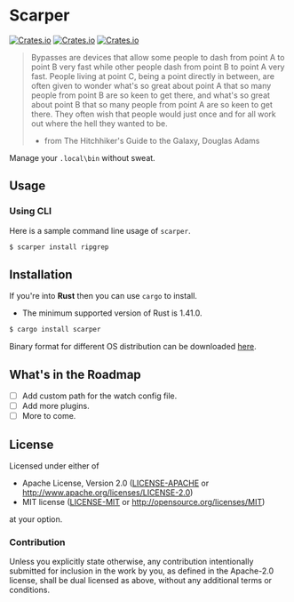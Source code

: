 # Scarper

[![Crates.io](https://img.shields.io/crates/v/scarper?style=flat-square)](https://crates.io/crates/scarper)
[![Crates.io](https://img.shields.io/crates/l/scarper?style=flat-square)](https://crates.io/crates/scarper)
[![Crates.io](https://img.shields.io/crates/d/scarper?style=flat-square)](https://crates.io/crates/scarper)

> Bypasses are devices that allow some people to dash from point A to point B
> very fast while other people dash from point B to point A very fast. People
> living at point C, being a point directly in between, are often given to
> wonder what's so great about point A that so many people from point B are so
> keen to get there, and what's so great about point B that so many people
> from point A are so keen to get there. They often wish that people would
> just once and for all work out where the hell they wanted to be.
> - from The Hitchhiker's Guide to the Galaxy, Douglas Adams

Manage your `.local\bin` without sweat.

## Usage

### Using CLI

Here is a sample command line usage of `scarper`.

```bash
$ scarper install ripgrep
```

## Installation

If you're into **Rust** then you can use `cargo` to install.

* The minimum supported version of Rust is 1.41.0.

```bash
$ cargo install scarper
```

Binary format for different OS distribution can be downloaded [here](https://github.com/ffimnsr/scarper-rs/releases).

## What's in the Roadmap

- [ ] Add custom path for the watch config file.
- [ ] Add more plugins.
- [ ] More to come.

## License

Licensed under either of

- Apache License, Version 2.0 ([LICENSE-APACHE](LICENSE-APACHE) or
  http://www.apache.org/licenses/LICENSE-2.0)
- MIT license ([LICENSE-MIT](LICENSE-MIT) or http://opensource.org/licenses/MIT)

at your option.

### Contribution

Unless you explicitly state otherwise, any contribution intentionally submitted
for inclusion in the work by you, as defined in the Apache-2.0 license, shall be
dual licensed as above, without any additional terms or conditions.
